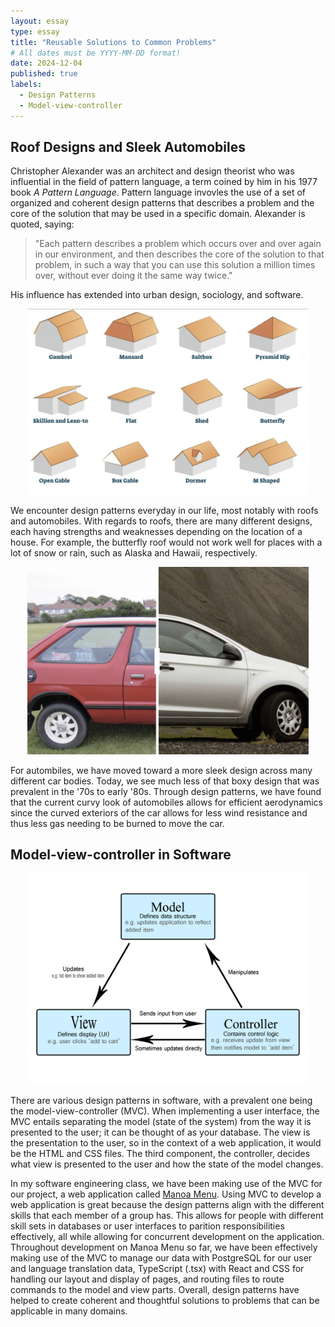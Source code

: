 ```yaml
---
layout: essay
type: essay
title: "Reusable Solutions to Common Problems"
# All dates must be YYYY-MM-DD format!
date: 2024-12-04
published: true
labels:
  - Design Patterns
  - Model-view-controller
---
```


## Roof Designs and Sleek Automobiles

Christopher Alexander was an architect and design theorist who was influential in the field of pattern language, a term coined by him in his 1977 book *A Pattern Language*. Pattern language invovles the use of a set of organized and coherent design patterns that describes a problem and the core of the solution that may be used in a specific domain. Alexander is quoted, saying:

>"Each pattern describes a problem which occurs over and over again in our environment, and then describes the core of the solution to that problem, in such a way that you can use this solution a million times over, without ever doing it the same way twice."

His influence has extended into urban design, sociology, and software.

<div align="center">
  <img width="450px" src="../img/design-patterns/roof-designs.png" class="rounded float-start pe-4 img-thumbnail" alt="Roof designs">
</div>

We encounter design patterns everyday in our life, most notably with roofs and automobiles. With regards to roofs, there are many different designs, each having strengths and weaknesses depending on the location of a house. For example, the butterfly roof would not work well for places with a lot of snow or rain, such as Alaska and Hawaii, respectively.

<div align="center">
  <img width="450px" src="../img/design-patterns/car-designs.png" class="rounded float-start pe-4 img-thumbnail" alt="Old and new car body design">
</div>

For autombiles, we have moved toward a more sleek design across many different car bodies. Today, we see much less of that boxy design that was prevalent in the '70s to early '80s. Through design patterns, we have found that the current curvy look of automobiles allows for efficient aerodynamics since the curved exteriors of the car allows for less wind resistance and thus less gas needing to be burned to move the car.

## Model-view-controller in Software

<div align="center">
  <img width="450px" src="../img/design-patterns/mvc.png" class="rounded float-start pe-4 img-thumbnail" alt="Model-view-controller">
</div>

There are various design patterns in software, with a prevalent one being the model-view-controller (MVC). When implementing a user interface, the MVC entails separating the model (state of the system) from the way it is presented to the user; it can be thought of as your database. The view is the presentation to the user, so in the context of a web application, it would be the HTML and CSS files. The third component, the controller, decides what view is presented to the user and how the state of the model changes.

In my software engineering class, we have been making use of the MVC for our project, a web application called [Manoa Menu](https://github.com/manoa-menu/manoa-menu). Using MVC to develop a web application is great because the design patterns align with the different skills that each member of a group has. This allows for people with different skill sets in databases or user interfaces to parition responsibilities effectively, all while allowing for concurrent development on the application. Throughout development on Manoa Menu so far, we have been effectively making use of the MVC to manage our data with PostgreSQL for our user and language translation data, TypeScript (.tsx) with React and CSS for handling our layout and display of pages, and routing files to route commands to the model and view parts. Overall, design patterns have helped to create coherent and thoughtful solutions to problems that can be applicable in many domains.

